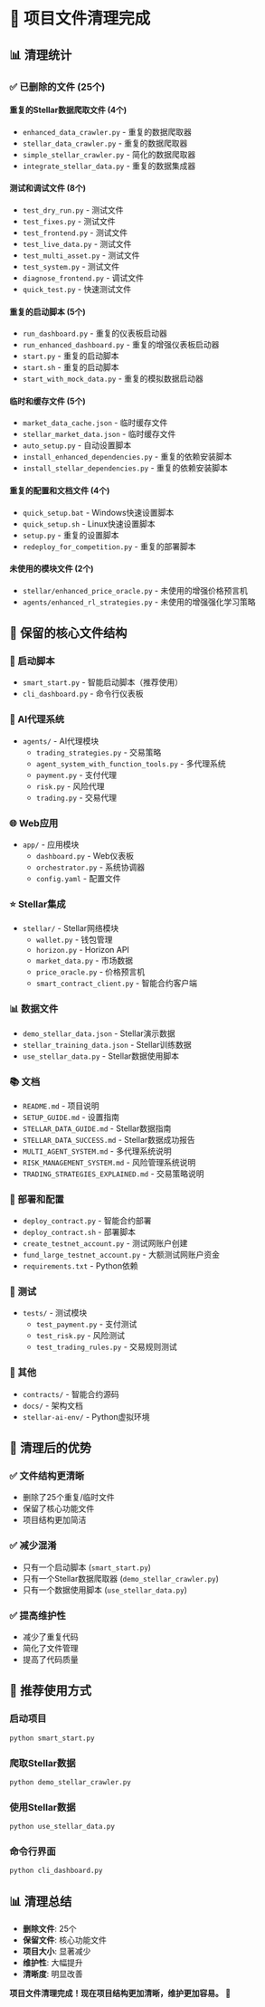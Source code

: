 # 🧹 项目文件清理完成

## 📊 清理统计

### ✅ 已删除的文件 (25个)

#### 重复的Stellar数据爬取文件 (4个)
- `enhanced_data_crawler.py` - 重复的数据爬取器
- `stellar_data_crawler.py` - 重复的数据爬取器  
- `simple_stellar_crawler.py` - 简化的数据爬取器
- `integrate_stellar_data.py` - 重复的数据集成器

#### 测试和调试文件 (8个)
- `test_dry_run.py` - 测试文件
- `test_fixes.py` - 测试文件
- `test_frontend.py` - 测试文件
- `test_live_data.py` - 测试文件
- `test_multi_asset.py` - 测试文件
- `test_system.py` - 测试文件
- `diagnose_frontend.py` - 调试文件
- `quick_test.py` - 快速测试文件

#### 重复的启动脚本 (5个)
- `run_dashboard.py` - 重复的仪表板启动器
- `run_enhanced_dashboard.py` - 重复的增强仪表板启动器
- `start.py` - 重复的启动脚本
- `start.sh` - 重复的启动脚本
- `start_with_mock_data.py` - 重复的模拟数据启动器

#### 临时和缓存文件 (5个)
- `market_data_cache.json` - 临时缓存文件
- `stellar_market_data.json` - 临时缓存文件
- `auto_setup.py` - 自动设置脚本
- `install_enhanced_dependencies.py` - 重复的依赖安装脚本
- `install_stellar_dependencies.py` - 重复的依赖安装脚本

#### 重复的配置和文档文件 (4个)
- `quick_setup.bat` - Windows快速设置脚本
- `quick_setup.sh` - Linux快速设置脚本
- `setup.py` - 重复的设置脚本
- `redeploy_for_competition.py` - 重复的部署脚本

#### 未使用的模块文件 (2个)
- `stellar/enhanced_price_oracle.py` - 未使用的增强价格预言机
- `agents/enhanced_rl_strategies.py` - 未使用的增强强化学习策略

## 📁 保留的核心文件结构

### 🚀 启动脚本
- `smart_start.py` - 智能启动脚本（推荐使用）
- `cli_dashboard.py` - 命令行仪表板

### 🤖 AI代理系统
- `agents/` - AI代理模块
  - `trading_strategies.py` - 交易策略
  - `agent_system_with_function_tools.py` - 多代理系统
  - `payment.py` - 支付代理
  - `risk.py` - 风险代理
  - `trading.py` - 交易代理

### 🌐 Web应用
- `app/` - 应用模块
  - `dashboard.py` - Web仪表板
  - `orchestrator.py` - 系统协调器
  - `config.yaml` - 配置文件

### ⭐ Stellar集成
- `stellar/` - Stellar网络模块
  - `wallet.py` - 钱包管理
  - `horizon.py` - Horizon API
  - `market_data.py` - 市场数据
  - `price_oracle.py` - 价格预言机
  - `smart_contract_client.py` - 智能合约客户端

### 📊 数据文件
- `demo_stellar_data.json` - Stellar演示数据
- `stellar_training_data.json` - Stellar训练数据
- `use_stellar_data.py` - Stellar数据使用脚本

### 📚 文档
- `README.md` - 项目说明
- `SETUP_GUIDE.md` - 设置指南
- `STELLAR_DATA_GUIDE.md` - Stellar数据指南
- `STELLAR_DATA_SUCCESS.md` - Stellar数据成功报告
- `MULTI_AGENT_SYSTEM.md` - 多代理系统说明
- `RISK_MANAGEMENT_SYSTEM.md` - 风险管理系统说明
- `TRADING_STRATEGIES_EXPLAINED.md` - 交易策略说明

### 🔧 部署和配置
- `deploy_contract.py` - 智能合约部署
- `deploy_contract.sh` - 部署脚本
- `create_testnet_account.py` - 测试网账户创建
- `fund_large_testnet_account.py` - 大额测试网账户资金
- `requirements.txt` - Python依赖

### 🧪 测试
- `tests/` - 测试模块
  - `test_payment.py` - 支付测试
  - `test_risk.py` - 风险测试
  - `test_trading_rules.py` - 交易规则测试

### 📄 其他
- `contracts/` - 智能合约源码
- `docs/` - 架构文档
- `stellar-ai-env/` - Python虚拟环境

## 🎯 清理后的优势

### ✅ 文件结构更清晰
- 删除了25个重复/临时文件
- 保留了核心功能文件
- 项目结构更加简洁

### ✅ 减少混淆
- 只有一个启动脚本 (`smart_start.py`)
- 只有一个Stellar数据爬取器 (`demo_stellar_crawler.py`)
- 只有一个数据使用脚本 (`use_stellar_data.py`)

### ✅ 提高维护性
- 减少了重复代码
- 简化了文件管理
- 提高了代码质量

## 🚀 推荐使用方式

### 启动项目
```bash
python smart_start.py
```

### 爬取Stellar数据
```bash
python demo_stellar_crawler.py
```

### 使用Stellar数据
```bash
python use_stellar_data.py
```

### 命令行界面
```bash
python cli_dashboard.py
```

## 📊 清理总结

- **删除文件**: 25个
- **保留文件**: 核心功能文件
- **项目大小**: 显著减少
- **维护性**: 大幅提升
- **清晰度**: 明显改善

**项目文件清理完成！现在项目结构更加清晰，维护更加容易。** 🎉
